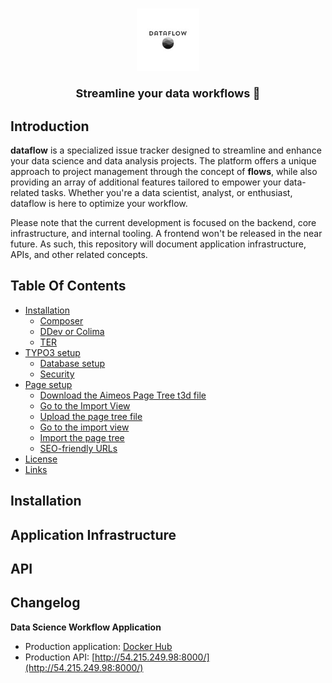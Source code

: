 <h1 align="center">
    <img src="./static/logo_size.jpg" height="100">
    <p align="center" style="font-size: 18px;">
        Streamline your data workflows 🚀
    </p>
</h1>

## Introduction

**dataflow** is a specialized issue tracker designed to streamline and enhance your data science and data analysis projects. The platform offers a unique approach to project management through the concept of **flows**, while also providing an array of additional features tailored to empower your data-related tasks. Whether you're a data scientist, analyst, or enthusiast, dataflow is here to optimize your workflow.

Please note that the current development is focused on the backend, core infrastructure, and internal tooling. A frontend won't be released in the near future. As such, this repository will document application infrastructure, APIs, and other related concepts.

## Table Of Contents

- [Installation](#installation)
    - [Composer](#composer)
    - [DDev or Colima](#ddev)
    - [TER](#ter-extension)
- [TYPO3 setup](#typo3-setup)
    - [Database setup](#database-setup)
    - [Security](#security)
- [Page setup](#page-setup)
    - [Download the Aimeos Page Tree t3d file](#download-the-aimeos-page-tree-t3d-file)
    - [Go to the Import View](#go-to-the-import-view)
    - [Upload the page tree file](#upload-the-page-tree-file)
    - [Go to the import view](#go-to-the-import-view)
    - [Import the page tree](#import-the-page-tree)
    - [SEO-friendly URLs](#seo-friendly-urls)
- [License](#license)
- [Links](#links)

## Installation

## Application Infrastructure

## API

## Changelog

**Data Science Workflow Application**
- Production application: [Docker Hub](https://hub.docker.com/repository/docker/fishy3legs/dataflow-api-image/general)
- Production API: [http://54.215.249.98:8000/](http://54.215.249.98:8000/)
